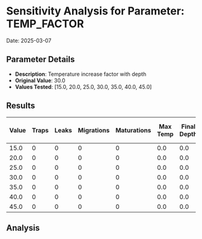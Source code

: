 # Sensitivity Analysis for Parameter: TEMP_FACTOR

Date: 2025-03-07

## Parameter Details
* **Description**: Temperature increase factor with depth
* **Original Value**: 30.0
* **Values Tested**: [15.0, 20.0, 25.0, 30.0, 35.0, 40.0, 45.0]

## Results
| Value | Traps | Leaks | Migrations | Maturations | Max Temp | Final Depth | Sim Steps | Rock Size | Build Issues | Exec Time (ms) | Status |
|-------|-------|-------|------------|-------------|----------|-------------|-----------|-----------|--------------|----------------|--------|
| 15.0 | 0 | 0 | 0 | 0 | 0.0 | 0.0 | 0 | 0.0 | 0 | 1511 | FAILED |
| 20.0 | 0 | 0 | 0 | 0 | 0.0 | 0.0 | 0 | 0.0 | 0 | 1497 | FAILED |
| 25.0 | 0 | 0 | 0 | 0 | 0.0 | 0.0 | 0 | 0.0 | 0 | 1482 | FAILED |
| 30.0 | 0 | 0 | 0 | 0 | 0.0 | 0.0 | 0 | 0.0 | 0 | 1466 | FAILED |
| 35.0 | 0 | 0 | 0 | 0 | 0.0 | 0.0 | 0 | 0.0 | 0 | 1469 | FAILED |
| 40.0 | 0 | 0 | 0 | 0 | 0.0 | 0.0 | 0 | 0.0 | 0 | 1447 | FAILED |
| 45.0 | 0 | 0 | 0 | 0 | 0.0 | 0.0 | 0 | 0.0 | 0 | 1464 | FAILED |

## Analysis
